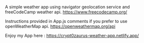 A simple weather app using navigator geolocation service and freeCodeCamp weather api.
https://www.freecodecamp.org/

Instructions provided in App.js comments if you prefer to use openWeatherMap api.
https://openweathermap.org/api

Enjoy my App here :
https://crypt0zaurus-weather-app.netlify.app/
